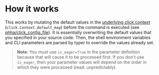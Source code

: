 # How it works

This works by mutating the default values in the [underlying click context](https://click.palletsprojects.com/en/8.1.x/api/#context) (`click.Context.default_map`) before the command is executed (see [phha/click_config_file](https://github.com/phha/click_config_file)).
It is essentially overwriting the default values that you specified in your source code. Then, the shell environment variables and CLI parameters are parsed by typer to override the values already set.

> **Note**: You _must_ use `is_eager=True` in the parameter definition because that will cause it to be processed first.
  If you don't use `is_eager`, then your parameter values will depend on the order in which they were processed (read: unpredictably).